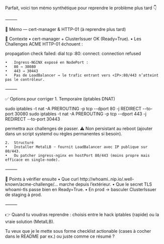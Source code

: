 Parfait, voici ton mémo synthétique pour reprendre le problème plus tard 👇

⸻

📌 Mémo — cert-manager & HTTP-01 (à reprendre plus tard)

📍 Contexte
	•	cert-manager + ClusterIssuer OK (Ready=True).
	•	Les Challenges ACME HTTP-01 échouent :


propagation check failed: dial tcp <IP>:80: connect: connection refused


	•	Ingress-NGINX exposé en NodePort :
	•	80 → 30080
	•	443 → 30443
	•	Pas de LoadBalancer → le trafic entrant vers <IP>:80/443 n’atteint pas le contrôleur.

⸻

✅ Options pour corriger
	1.	Temporaire (iptables DNAT)



sudo iptables -t nat -A PREROUTING -p tcp --dport 80  -j REDIRECT --to-port 30080
sudo iptables -t nat -A PREROUTING -p tcp --dport 443 -j REDIRECT --to-port 30443



permettra aux challenges de passer.
⚠️ Non persistant au reboot (ajouter dans un script systemd ou règles permanentes si besoin).

	2.	Structuré
	•	Installer MetalLB ➝ fournit LoadBalancer avec IP publique sur 80/443.
	•	Ou patcher ingress-nginx en hostPort 80/443 (moins propre mais efficace en single-node).

⸻

🚩 Points à vérifier ensuite
	•	Que curl http://whoami.<IP>.nip.io/.well-known/acme-challenge/... marche depuis l’extérieur.
	•	Que le secret TLS whoami-tls passe bien en Ready=True.
	•	En prod → basculer ClusterIssuer de staging à prod.

⸻

👉 Quand tu voudras reprendre : choisis entre le hack iptables (rapide) ou la vraie solution (MetalLB).

Tu veux que je le mette sous forme checklist actionable (cases à cocher dans le README par ex.) ou juste comme ce résumé ?
